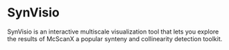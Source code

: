 # SynVisio
SynVisio is an interactive multiscale visualization tool that lets you explore the results of McScanX a popular synteny and collinearity detection toolkit.
